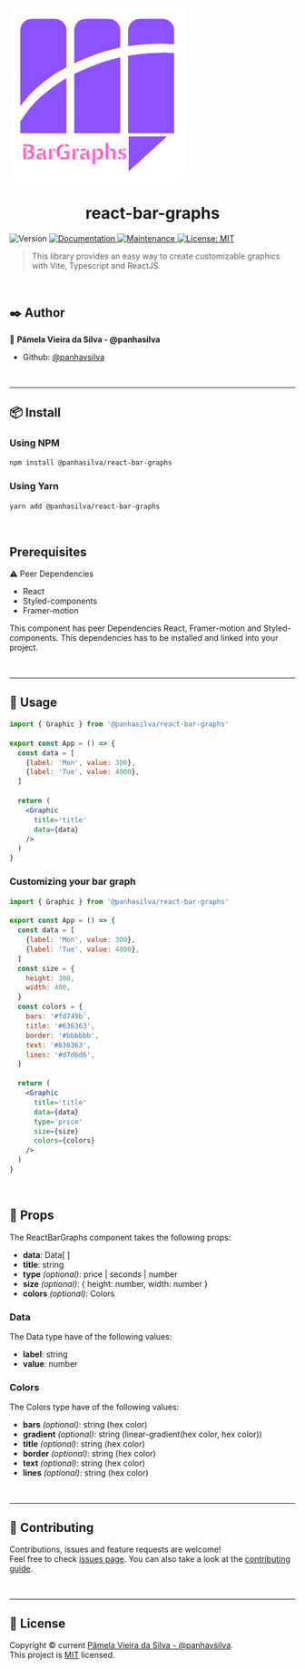 ![](assets/logo.png)
<h1 align="center">react-bar-graphs</h1>
<p>
  <img alt="Version" src="https://img.shields.io/badge/version-0.0.0-blue.svg?cacheSeconds=2592000" />
  <a href="https://github.com/panhavsilva/react-bar-graphs#readme" target="_blank">
    <img alt="Documentation" src="https://img.shields.io/badge/documentation-yes-brightgreen.svg" />
  </a>
  <a href="https://github.com/panhavsilva/react-bar-graphs/graphs/commit-activity" target="_blank">
    <img alt="Maintenance" src="https://img.shields.io/badge/Maintained%3F-yes-green.svg" />
  </a>
  <a href="https://github.com/panhavsilva/react-bar-graphs/blob/master/LICENSE" target="_blank">
    <img alt="License: MIT" src="https://img.shields.io/github/license/panhavsilva/react-bar-graphs" />
  </a>
</p>

> This library provides an easy way to create customizable graphics with Vite, Typescript and ReactJS.

<br />

## :black_nib: Author

:bust_in_silhouette: **Pâmela Vieira da Silva - @panhasilva**

* Github: [@panhavsilva](https://github.com/panhavsilva)

<br />

---
## 📦 Install
### Using NPM
```sh
npm install @panhasilva/react-bar-graphs 
```
### Using Yarn
```sh
yarn add @panhasilva/react-bar-graphs
```
<br />


## Prerequisites
⚠️ Peer Dependencies

* React
* Styled-components
* Framer-motion

This component has peer Dependencies React, Framer-motion and Styled-components. 
This dependencies has to be installed and linked into your project.

<br />

---
## 🚀 Usage
```jsx
import { Graphic } from '@panhasilva/react-bar-graphs'

export const App = () => {
  const data = [
    {label: 'Mon', value: 300},
    {label: 'Tue', value: 4000},
  ]

  return (
    <Graphic 
      title='title'
      data={data}
    />
  )
}
```
### Customizing your bar graph
```jsx
import { Graphic } from '@panhasilva/react-bar-graphs'

export const App = () => {
  const data = [
    {label: 'Mon', value: 300},
    {label: 'Tue', value: 4000},
  ]
  const size = {
    height: 300,
    width: 400,
  }
  const colors = {
    bars: '#fd749b',
    title: '#636363',
    border: '#bbbbbb',
    text: '#636363',
    lines: '#d7d6d6',
  }

  return (
    <Graphic 
      title='title'
      data={data}
      type='price'
      size={size}
      colors={colors}
    />
  )
}
```

<br />


## 🔭 Props
The ReactBarGraphs component takes the following props:
* **data**: Data[ ]
* **title**: string
* **type** *(optional)*: price | seconds | number
* **size** *(optional)*: { height: number, width: number }
* **colors** *(optional)*: Colors

### Data
The Data type have of the following values:
* **label**: string
* **value**: number

### Colors
The Colors type have of the following values:
* **bars** *(optional)*: string (hex color)
* **gradient** *(optional)*: string (linear-gradient(hex color, hex color))
* **title** *(optional)*: string (hex color)
* **border** *(optional)*: string (hex color)
* **text** *(optional)*: string (hex color)
* **lines** *(optional)*: string (hex color)

<br />

---

## :handshake: Contributing

Contributions, issues and feature requests are welcome!<br />Feel free to check [issues page](https://github.com/panhavsilva/react-bar-graphs/issues). You can also take a look at the [contributing guide](https://github.com/panhavsilva/react-bar-graphs/blob/master/CONTRIBUTING.md).

<br />

---

## 📝 License

Copyright © current [Pâmela Vieira da Silva - @panhavsilva](https://github.com/panhavsilva).<br />
This project is [MIT](https://github.com/panhavsilva/react-bar-graphs/blob/master/LICENSE) licensed.
